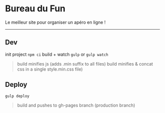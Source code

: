 # Bureau du Fun
Le meilleur site pour organiser un apéro en ligne !

---

## Dev
init project
`npm ci`
build + watch
`gulp` or `gulp watch`
> build minifies js (adds .min suffix to all files)
> build minifies & concat css in a single style.min.css file)

## Deploy
`gulp deploy`
> build and pushes to gh-pages branch (production branch)
